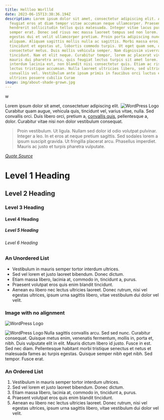 ```yaml
---
title: Hellloo Worllld
date: 2023-06-15T13:38:36.194Z
description: Lorem ipsum dolor sit amet, consectetur adipiscing elit. Aliquam
  feugiat eros at diam tempor vitae accumsan neque ullamcorper. Praesent
  hendrerit sollicitudin tellus quis malesuada. Integer vitae lacus purus, eget
  semper erat. Donec sed risus nec massa laoreet tempus sed non lorem. Praesent
  egestas dui et velit ullamcorper pretium. Proin porta adipiscing nunc vitae
  aliquam. Aliquam sagittis mollis nulla ac sagittis. Morbi massa eros,
  tincidunt et egestas ut, lobortis commodo turpis. Ut eget quam sem, quis
  consectetur metus. Duis mollis vehicula semper. Nam dignissim viverra
  tincidunt. Nam et elit neque. Curabitur tempor, lorem ac placerat viverra,
  mauris dui pharetra arcu, quis feugiat lectus turpis sit amet lorem. Sed
  interdum lacinia est, non blandit nisi consectetur quis. Etiam ac risus eget
  lectus tristique accumsan. Nulla laoreet ultricies libero, sed ultricies eros
  convallis vel. Vestibulum ante ipsum primis in faucibus orci luctus et
  ultrices posuere cubilia Curae
image: img/about-shade-grown.jpg
---
```

w<p><img align="right" alt="WordPress Logo" src="http://i35.tinypic.com/990wtx.png" class="alignright">Lorem ipsum dolor sit amet, consectetuer adipiscing elit. Curabitur quam augue, vehicula quis, tincidunt vel, varius vitae, nulla. Sed convallis orci. Duis libero orci, pretium a, <a href="#">convallis quis</a>, pellentesque a, dolor. Curabitur vitae nisi non dolor vestibulum consequat. <span id="more-55"></span></p>
<blockquote><p>Proin vestibulum. Ut ligula. Nullam sed dolor id odio volutpat pulvinar. Integer a leo. In et eros at neque pretium sagittis. Sed sodales lorem a ipsum suscipit gravida. Ut fringilla placerat arcu. Phasellus imperdiet. Mauris ac justo et turpis pharetra vulputate.</p></blockquote>
<p><cite><a href="#">Quote Source</a></cite></p>
<h1>Level 1 Heading</h1>
<h2>Level 2 Heading</h2>
<h3>Level 3 Heading</h3>
<h4>Level 4 Heading</h4>
<h5>Level 5 Heading</h5>
<h6>Level 6 Heading</h6>
<h3>An Unordered List</h3>
<ul>
<li>Vestibulum in mauris semper tortor interdum ultrices.</li>
<li>Sed vel lorem et justo laoreet bibendum. Donec dictum.</li>
<li>Etiam massa libero, lacinia at, commodo in, tincidunt a, purus.</li>
<li>Praesent volutpat eros quis enim blandit tincidunt.</li>
<li>Aenean eu libero nec lectus ultricies laoreet. Donec rutrum, nisi vel egestas ultrices, ipsum urna sagittis libero, vitae vestibulum dui dolor vel velit.</li>
</ul>
<h3>Image with no alignment</h3>
<p><img alt="WordPress Logo" src="http://i35.tinypic.com/990wtx.png"></p>
<p><img align="left" alt="WordPress Logo" src="http://i35.tinypic.com/990wtx.png" class="alignleft">Nulla sagittis convallis arcu. Sed sed nunc. Curabitur consequat. Quisque metus enim, venenatis fermentum, mollis in, porta et, nibh. Duis vulputate elit in elit. Mauris dictum libero id justo. Fusce in est. Sed nec diam. Pellentesque habitant morbi tristique senectus et netus et malesuada fames ac turpis egestas. Quisque semper nibh eget nibh. Sed tempor. Fusce erat.</p>
<h3>An Ordered List</h3>
<ol>
<li>Vestibulum in mauris semper tortor interdum ultrices.</li>
<li>Sed vel lorem et justo laoreet bibendum. Donec dictum.</li>
<li>Etiam massa libero, lacinia at, commodo in, tincidunt a, purus.</li>
<li>Praesent volutpat eros quis enim blandit tincidunt.</li>
<li>Aenean eu libero nec lectus ultricies laoreet. Donec rutrum, nisi vel egestas ultrices, ipsum urna sagittis libero, vitae vestibulum dui dolor vel velit.</li>
</ol>